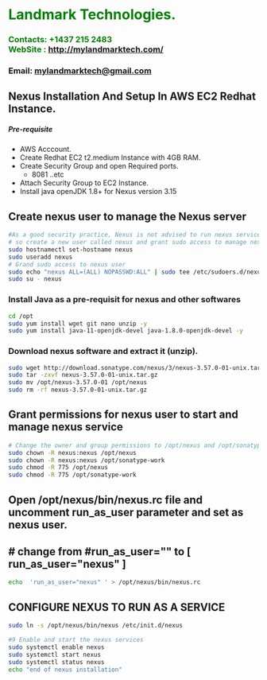 #  **<span style="color:green">Landmark Technologies.</span>**
### **<span style="color:green">Contacts: +1437 215 2483<br> WebSite : <http://mylandmarktech.com/></span>**
### **Email: mylandmarktech@gmail.com**



## Nexus Installation And Setup In AWS EC2 Redhat Instance.
##### Pre-requisite
+ AWS Acccount.
+ Create Redhat EC2 t2.medium Instance with 4GB RAM.
+ Create Security Group and open Required ports.
   + 8081 ..etc
+ Attach Security Group to EC2 Instance.
+ Install java openJDK 1.8+ for Nexus version 3.15

## Create nexus user to manage the Nexus server
```sh
#As a good security practice, Nexus is not advised to run nexus service as a root user, 
# so create a new user called nexus and grant sudo access to manage nexus services as follows. 
sudo hostnamectl set-hostname nexus
sudo useradd nexus
# Grand sudo access to nexus user
sudo echo "nexus ALL=(ALL) NOPASSWD:ALL" | sudo tee /etc/sudoers.d/nexus
sudo su - nexus
```

### Install Java as a pre-requisit for nexus and other softwares

``` sh
cd /opt
sudo yum install wget git nano unzip -y
sudo yum install java-11-openjdk-devel java-1.8.0-openjdk-devel -y
```
### Download nexus software and extract it (unzip).
```sh
sudo wget http://download.sonatype.com/nexus/3/nexus-3.57.0-01-unix.tar.gz 
sudo tar -zxvf nexus-3.57.0-01-unix.tar.gz
sudo mv /opt/nexus-3.57.0-01 /opt/nexus
sudo rm -rf nexus-3.57.0-01-unix.tar.gz
```

## Grant permissions for nexus user to start and manage nexus service
```sh
# Change the owner and group permissions to /opt/nexus and /opt/sonatype-work directories.
sudo chown -R nexus:nexus /opt/nexus
sudo chown -R nexus:nexus /opt/sonatype-work
sudo chmod -R 775 /opt/nexus
sudo chmod -R 775 /opt/sonatype-work
```
##  Open /opt/nexus/bin/nexus.rc file and  uncomment run_as_user parameter and set as nexus user.
## # change from #run_as_user="" to [ run_as_user="nexus" ]

```sh
echo  'run_as_user="nexus" ' > /opt/nexus/bin/nexus.rc
```

##  CONFIGURE NEXUS TO RUN AS A SERVICE 
```sh
sudo ln -s /opt/nexus/bin/nexus /etc/init.d/nexus

#9 Enable and start the nexus services
sudo systemctl enable nexus
sudo systemctl start nexus
sudo systemctl status nexus
echo "end of nexus installation"
```
